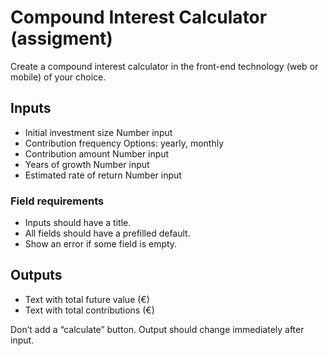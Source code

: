 # Compound Interest Calculator (assigment)

Create a compound interest calculator in the front-end technology (web or mobile) of your choice.

## Inputs

* Initial investment size
  Number input
* Contribution frequency
  Options: yearly, monthly
* Contribution amount
  Number input
* Years of growth
  Number input
* Estimated rate of return
  Number input

### Field requirements

* Inputs should have a title.
* All fields should have a prefilled default.
* Show an error if some field is empty.

## Outputs

* Text with total future value (€)
* Text with total contributions (€)

Don’t add a “calculate” button. Output should change immediately after input.
